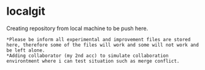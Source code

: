 # localgit
Creating repository from local machine to be push here. 
```
*Please be inform all experimental and improvement files are stored here, therefore some of the files will work and some will not work and be left alone. 
*Adding collaborator (my 2nd acc) to simulate collaboration environtment where i can test situation such as merge conflict.
